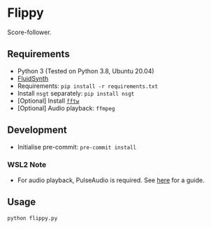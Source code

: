 # Flippy

Score-follower.

## Requirements
- Python 3 (Tested on Python 3.8, Ubuntu 20.04)
- [FluidSynth](https://github.com/FluidSynth/fluidsynth/releases)
- Requirements: `pip install -r requirements.txt`
- Install `nsgt` separately: `pip install nsgt`
- [Optional] Install [`fftw`](http://fftw.org/download.html)
- [Optional] Audio playback: `ffmpeg`

## Development
- Initialise pre-commit: `pre-commit install`

### WSL2 Note
- For audio playback, PulseAudio is required. See [here](https://www.linuxuprising.com/2021/03/how-to-get-sound-pulseaudio-to-work-on.html) for a guide.

## Usage
```bash
python flippy.py
```
